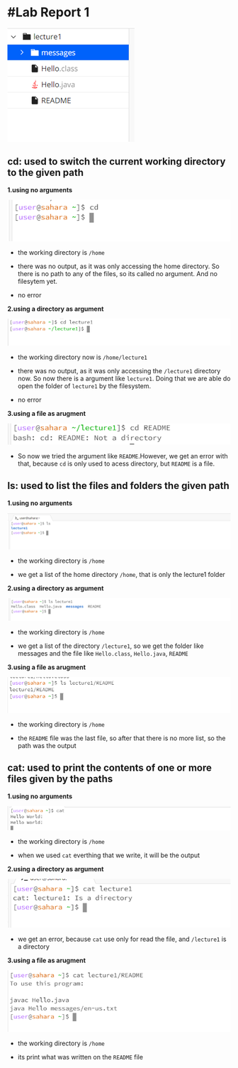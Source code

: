 #Lab Report 1        
=========

![Image](intro.png)

cd: used to switch the current working directory to the given path
---------

__1.using no arguments__

![Image](cd1.png)

- the working directory is `/home`

- there was no output, as it was only accessing the home directory. So there is no path to any of the files, so its called no argument. And no filesytem yet.

- no error

__2.using a directory as argument__

![Image](cd2.png)

- the working directory now is `/home/lecture1`

- there was no output, as it was only accessing the `/lecture1` directory now. So now there is a argument like `lecture1`. Doing that we are able do open the folder of `lecture1` by the filesystem.

- no error

__3.using a file as arugment__

![Image](cd3.png)

- So now we tried the argument like `README`.However, we get an error with that, because `cd` is only used to acess directory, but `README` is a file.

ls: used to list the files and folders the given path
---------

__1.using no arguments__

![Image](ls1.png)

- the working directory is `/home`

- we get a list of the home directory `/home`, that is only the lecture1 folder

__2.using a directory as argument__

![Image](ls2.png)

- the working directory is `/home`

- we get a list of the directory `/lecture1`, so we get the folder like messages and the file like `Hello.class`, `Hello.java`, `README`

__3.using a file as arugment__

![Image](ls3.png)

- the working directory is `/home`

- the `README` file was the last file, so after that there is no more list, so the path was the output

cat: used to print the contents of one or more files given by the paths
---------

__1.using no arguments__

![Image](cat1.png)

- the working directory is `/home`

- when we used `cat` everthing that we write, it will be the output

__2.using a directory as argument__

![Image](cat2.png)

- we get an error, because `cat` use only for read the file, and `/lecture1` is a directory

__3.using a file as arugment__

![Image](cat3.png)

- the working directory is `/home`

- its print what was written on the `README` file




